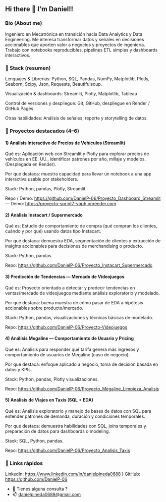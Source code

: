 ## Hi there 👋 I'm Daniel!!

### Bio (About me)
Ingeniero en Mecatrónica en transición hacia Data Analytics y Data Engineering. Me interesa transformar datos y señales en decisiones accionables que aporten valor a negocios y proyectos de ingeniería. Trabajo con notebooks reproducibles, pipelines ETL simples y dashboards interactivos.

### 🔧 Stack (resumen)

Lenguajes & Librerias: Python, SQL, Pandas, NumPy, Matplotlib, Plotly, Seaborn, Scipy, Json, Requests, Beautifulsoup.

Visualización & dashboards: Streamlit, Plotly, Matplotlib, Tableau 

Control de versiones y despliegue: Git, GitHub, despliegue en Render / GitHub Pages

Otras habilidades: Análisis de señales, reporte y storytelling de datos.

### 🚀 Proyectos destacados (4–6)

#### 1) Análisis Interactivo de Precios de Vehículos (Streamlit)

Qué es: Aplicación web con Streamlit y Plotly para explorar precios de vehículos en EE. UU., identificar patrones por año, millaje y modelos. (Desplegada en Render).

Por qué destaca: muestra capacidad para llevar un notebook a una app interactiva usable por stakeholders.

Stack: Python, pandas, Plotly, Streamlit.

Repo / Demo: https://github.com/DanielP-06/Proyecto_Dashboard_Streamlit — Demo: https://proyecto-sprint7-voph.onrender.com

#### 2) Análisis Instacart / Supermercado

Qué es: Estudio de comportamiento de compra (qué compran los clientes, cuándo y por qué) usando datos tipo Instacart.

Por qué destaca: demuestra EDA, segmentación de clientes y extracción de insights accionables para decisiones de merchandising o producto.

Stack: Python, pandas.

Repo: https://github.com/DanielP-06/Proyecto_Instacart_Supermercado

#### 3) Predicción de Tendencias — Mercado de Videojuegos

Qué es: Proyecto orientado a detectar y predecir tendencias en ventas/mercado de videojuegos mediante análisis exploratorio y modelado.

Por qué destaca: buena muestra de cómo pasar de EDA a hipótesis accionables sobre producto/mercado.

Stack: Python, pandas, visualizaciones y técnicas básicas de modelado.

Repo: https://github.com/DanielP-06/Proyecto-Videojuegos

#### 4) Análisis Megaline — Comportamiento de Usuario y Pricing

Qué es: Análisis para responder qué tarifa genera más ingresos y comportamiento de usuarios de Megaline (caso de negocio).

Por qué destaca: enfoque aplicado a negocio, toma de decisión basada en datos y KPIs.

Stack: Python, pandas, Plotly visualizaciones.

Repo: https://github.com/DanielP-06/Proyecto_Megaline_Limpieza_Analisis

#### 5) Análisis de Viajes en Taxis (SQL + EDA)

Qué es: Análisis exploratorio y manejo de bases de datos con SQL para entender patrones de demanda, duración y condiciones temporales.

Por qué destaca: demuestra habilidades con SQL, joins temporales y preparación de datos para dashboards o modeling.

Stack: SQL, Python, pandas.

Repo: https://github.com/DanielP-06/Proyecto_Analisis_Taxis

### 🔗 Links rápidos

LinkedIn: https://www.linkedin.com/in/danielpineda0688 )
GitHub: https://github.com/DanielP-06

- 💬 Tienes alguna consulta ?
- 📫 danielpineda0688@gmail.com

